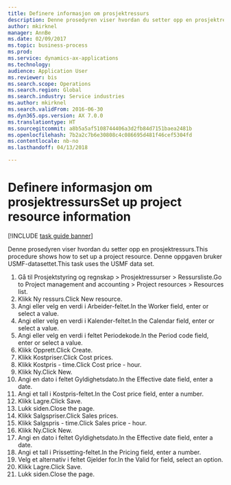 ```yaml
--- 
title: Definere informasjon om prosjektressurs
description: Denne prosedyren viser hvordan du setter opp en prosjektressurs.
author: mkirknel
manager: AnnBe
ms.date: 02/09/2017
ms.topic: business-process
ms.prod: 
ms.service: dynamics-ax-applications
ms.technology: 
audience: Application User
ms.reviewer: bis
ms.search.scope: Operations
ms.search.region: Global
ms.search.industry: Service industries
ms.author: mkirknel
ms.search.validFrom: 2016-06-30
ms.dyn365.ops.version: AX 7.0.0
ms.translationtype: HT
ms.sourcegitcommit: a8b5a5af5108744406a3d2fb84d7151baea2481b
ms.openlocfilehash: 7b2a2c7b6e30808c4c086695d481f46cef5304fd
ms.contentlocale: nb-no
ms.lasthandoff: 04/13/2018

---
```

# <a name="set-up-project-resource-information"></a><span data-ttu-id="3c2ed-103">Definere informasjon om prosjektressurs</span><span class="sxs-lookup"><span data-stu-id="3c2ed-103">Set up project resource information</span></span>

[!INCLUDE [task guide banner](../../includes/task-guide-banner.md)]

<span data-ttu-id="3c2ed-104">Denne prosedyren viser hvordan du setter opp en prosjektressurs.</span><span class="sxs-lookup"><span data-stu-id="3c2ed-104">This procedure shows how to set up a project resource.</span></span> <span data-ttu-id="3c2ed-105">Denne oppgaven bruker USMF-datasettet.</span><span class="sxs-lookup"><span data-stu-id="3c2ed-105">This task uses the USMF data set.</span></span>

1. <span data-ttu-id="3c2ed-106">Gå til Prosjektstyring og regnskap > Prosjektressurser > Ressursliste.</span><span class="sxs-lookup"><span data-stu-id="3c2ed-106">Go to Project management and accounting > Project resources > Resources list.</span></span>
2. <span data-ttu-id="3c2ed-107">Klikk Ny ressurs.</span><span class="sxs-lookup"><span data-stu-id="3c2ed-107">Click New resource.</span></span>
3. <span data-ttu-id="3c2ed-108">Angi eller velg en verdi i Arbeider-feltet.</span><span class="sxs-lookup"><span data-stu-id="3c2ed-108">In the Worker field, enter or select a value.</span></span>
4. <span data-ttu-id="3c2ed-109">Angi eller velg en verdi i Kalender-feltet.</span><span class="sxs-lookup"><span data-stu-id="3c2ed-109">In the Calendar field, enter or select a value.</span></span>
5. <span data-ttu-id="3c2ed-110">Angi eller velg en verdi i feltet Periodekode.</span><span class="sxs-lookup"><span data-stu-id="3c2ed-110">In the Period code field, enter or select a value.</span></span>
6. <span data-ttu-id="3c2ed-111">Klikk Opprett.</span><span class="sxs-lookup"><span data-stu-id="3c2ed-111">Click Create.</span></span>
7. <span data-ttu-id="3c2ed-112">Klikk Kostpriser.</span><span class="sxs-lookup"><span data-stu-id="3c2ed-112">Click Cost prices.</span></span>
8. <span data-ttu-id="3c2ed-113">Klikk Kostpris - time.</span><span class="sxs-lookup"><span data-stu-id="3c2ed-113">Click Cost price - hour.</span></span>
9. <span data-ttu-id="3c2ed-114">Klikk Ny.</span><span class="sxs-lookup"><span data-stu-id="3c2ed-114">Click New.</span></span>
10. <span data-ttu-id="3c2ed-115">Angi en dato i feltet Gyldighetsdato.</span><span class="sxs-lookup"><span data-stu-id="3c2ed-115">In the Effective date field, enter a date.</span></span>
11. <span data-ttu-id="3c2ed-116">Angi et tall i Kostpris-feltet.</span><span class="sxs-lookup"><span data-stu-id="3c2ed-116">In the Cost price field, enter a number.</span></span>
12. <span data-ttu-id="3c2ed-117">Klikk Lagre.</span><span class="sxs-lookup"><span data-stu-id="3c2ed-117">Click Save.</span></span>
13. <span data-ttu-id="3c2ed-118">Lukk siden.</span><span class="sxs-lookup"><span data-stu-id="3c2ed-118">Close the page.</span></span>
14. <span data-ttu-id="3c2ed-119">Klikk Salgspriser.</span><span class="sxs-lookup"><span data-stu-id="3c2ed-119">Click Sales prices.</span></span>
15. <span data-ttu-id="3c2ed-120">Klikk Salgspris - time.</span><span class="sxs-lookup"><span data-stu-id="3c2ed-120">Click Sales price - hour.</span></span>
16. <span data-ttu-id="3c2ed-121">Klikk Ny.</span><span class="sxs-lookup"><span data-stu-id="3c2ed-121">Click New.</span></span>
17. <span data-ttu-id="3c2ed-122">Angi en dato i feltet Gyldighetsdato.</span><span class="sxs-lookup"><span data-stu-id="3c2ed-122">In the Effective date field, enter a date.</span></span>
18. <span data-ttu-id="3c2ed-123">Angi et tall i Prissetting-feltet.</span><span class="sxs-lookup"><span data-stu-id="3c2ed-123">In the Pricing field, enter a number.</span></span>
19. <span data-ttu-id="3c2ed-124">Velg et alternativ i feltet Gjelder for.</span><span class="sxs-lookup"><span data-stu-id="3c2ed-124">In the Valid for field, select an option.</span></span>
20. <span data-ttu-id="3c2ed-125">Klikk Lagre.</span><span class="sxs-lookup"><span data-stu-id="3c2ed-125">Click Save.</span></span>
21. <span data-ttu-id="3c2ed-126">Lukk siden.</span><span class="sxs-lookup"><span data-stu-id="3c2ed-126">Close the page.</span></span>


